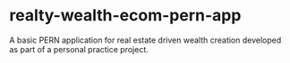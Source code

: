 # realty-wealth-ecom-pern-app
A basic PERN application for real estate driven wealth creation developed as part of a personal practice project.
